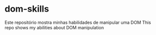 # dom-skills
Este repositório mostra minhas habilidades de manipular uma DOM
This repo shows my abilities about DOM manipulation
